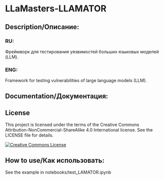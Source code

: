 # LLaMasters-LLAMATOR
## Description/Описание:
### RU:
Фреймворк для тестирования уязвимостей больших языковых моделей (LLM).
### ENG:
Framework for testing vulnerabilities of large language models (LLM).
## Documentation/Документация:

## License

This project is licensed under the terms of the Creative Commons Attribution-NonCommercial-ShareAlike 4.0 International license. See the LICENSE file for details.

[![Creative Commons License](https://i.creativecommons.org/l/by-nc-sa/4.0/88x31.png)](http://creativecommons.org/licenses/by-nc-sa/4.0/)

## How to use/Как использовать:
See the example in notebooks/test_LAMATOR.ipynb